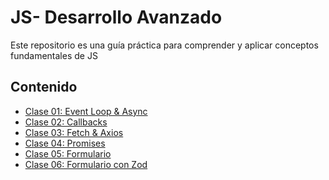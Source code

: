 # JS- Desarrollo Avanzado 

Este repositorio es una guía práctica para comprender y aplicar conceptos fundamentales de JS

## Contenido


- [Clase 01: Event Loop & Async](https://github.com/yuleiditho/JS-Advanced-Development/tree/main/01_EventLoop_Async/project)
- [Clase 02: Callbacks](https://github.com/yuleiditho/JS-Advanced-Development/tree/main/02_Callbacks_JSON/app)
- [Clase 03: Fetch & Axios](https://github.com/yuleiditho/JS-Advanced-Development/tree/main/03_Fetch_Axios/app)
- [Clase 04: Promises]()
- [Clase 05: Formulario](https://github.com/yuleiditho/JS-Advanced-Development/tree/main/05_Forms)
- [Clase 06: Formulario con Zod](https://github.com/yuleiditho/JS-Advanced-Development/tree/main/06_Forms_Zod/app)
